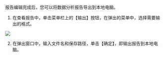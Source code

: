 报告编辑完成后，您可以将数据分析报告导出到本地电脑。

1. 在查看报告中，单击菜单栏上的【输出】按钮，在弹出的菜单中，选择需要输出的格式。

 ![](https://main.qcloudimg.com/raw/303e3258d6ec51b0a140fed8412fa76c.png)
 
2. 在弹出窗口中，输入文件名和保存路径，单击【确定】，即输出报告到本地电脑。